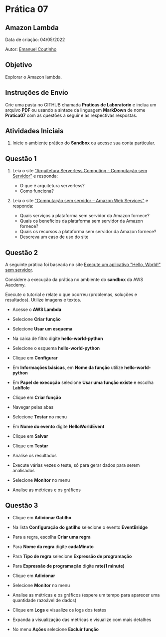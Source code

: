 # Prática 07

## Amazon Lambda

Data de criação: 04/05/2022

Autor: [Emanuel Coutinho](https://github.com/emanuelcoutinho)

## Objetivo
Explorar o Amazon lambda.

## Instruções de Envio

Crie uma pasta no GITHUB chamada **Praticas de Laboratorio** e inclua um arquivo **PDF** ou usando a sintaxe da linguagem **MarkDown** de nome **Pratica07** com as questões a seguir e as respectivas respostas.

## Atividades Iniciais

1. Inicie o ambiente prático do **Sandbox** ou acesse sua conta particular.

## Questão 1

1. Leia o site ["Arquitetura Serverless Computing - Computação sem Servidor"](https://blog.mandic.com.br/artigos/arquitetura-serverless-e-a-computacao-adaptativa/) e responda:

   - O que é arquitetura serverless?
   - Como funciona?

2. Leia o site ["Computação sem servidor – Amazon Web Services"](https://aws.amazon.com/pt/serverless/) e responda:

   - Quais serviços a plataforma sem servidor da Amazon fornece?
   - Quais os benefícios da plataforma sem servidor da Amazon fornece?
   - Quais os recursos a plataforma sem servidor da Amazon fornece?
   - Descreva um caso de uso do site


## Questão 2

A seguinte prática foi baseada no site [Execute um aplicativo "Hello, World!" sem servidor](https://aws.amazon.com/pt/getting-started/tutorials/run-serverless-code/).

Considere a execução da prática no ambiente do **sandbox** da AWS Aacdemy.

Execute o tutorial e relate o que ocorreu (problemas, soluções e resultados). Utilize imagens e textos.

- Acesse o **AWS Lambda**
- Selecione **Criar função**
- Selecione **Usar um esquema**

- Na caixa de filtro digite **hello-world-python**
- Selecione o esquema **hello-world-python**
- Clique em **Configurar**

- Em **Informações básicas**, em **Nome da função** utilize **hello-world-python**
- Em **Papel de execução** selecione **Usar uma função existe** e escolha **LabRole**
- Clique em **Criar função**

- Navegar pelas abas 

- Selecione **Testar** no menu
- Em **Nome do evento** digite **HelloWorldEvent**
- Clique em **Salvar**
- Clique em **Testar**
- Analise os resultados

- Execute várias vezes o teste, só para gerar dados para serem analisados

- Selecione **Monitor** no menu
- Analise as métricas e os gráficos


## Questão 3

- Clique em **Adicionar Gatilho**
- Na lista **Configuração do gatilho** selecione o evento **EventBridge**
- Para a regra, escolha **Criar uma regra**
- Para **Nome da regra** digite **cadaMinuto**
- Para **Tipo de regra** selecione **Expressão de programação**
- Para **Expressão de programação** digite **rate(1 minute)**
- Clique em **Adicionar**

- Selecione **Monitor** no menu
- Analise as métricas e os gráficos (espere um tempo para aparecer uma quantidade razoável de dados)
- Clique em **Logs** e visualize os logs dos testes
- Expanda a visualização das métricas e visualize com mais detalhes
 
- No menu **Ações** selecione **Excluir função**





